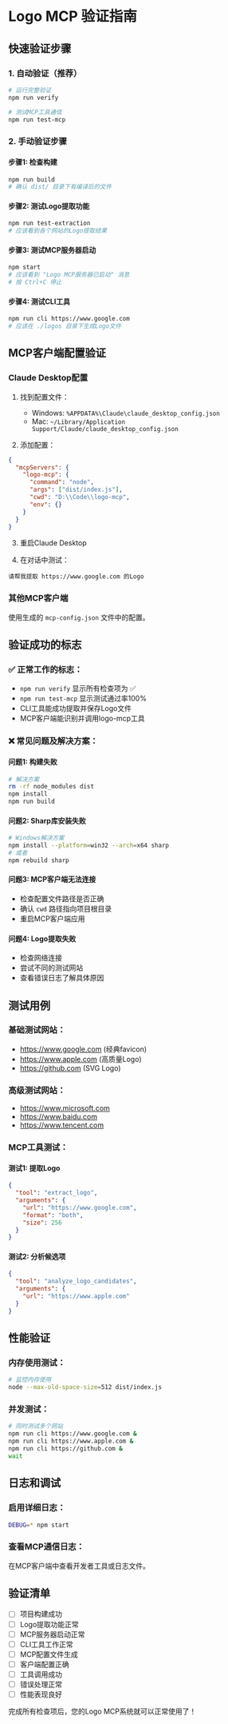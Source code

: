 # Logo MCP 验证指南

## 快速验证步骤

### 1. 自动验证（推荐）
```bash
# 运行完整验证
npm run verify

# 测试MCP工具通信
npm run test-mcp
```

### 2. 手动验证步骤

#### 步骤1: 检查构建
```bash
npm run build
# 确认 dist/ 目录下有编译后的文件
```

#### 步骤2: 测试Logo提取功能
```bash
npm run test-extraction
# 应该看到各个网站的Logo提取结果
```

#### 步骤3: 测试MCP服务器启动
```bash
npm start
# 应该看到 "Logo MCP服务器已启动" 消息
# 按 Ctrl+C 停止
```

#### 步骤4: 测试CLI工具
```bash
npm run cli https://www.google.com
# 应该在 ./logos 目录下生成Logo文件
```

## MCP客户端配置验证

### Claude Desktop配置

1. 找到配置文件：
   - Windows: `%APPDATA%\Claude\claude_desktop_config.json`
   - Mac: `~/Library/Application Support/Claude/claude_desktop_config.json`

2. 添加配置：
```json
{
  "mcpServers": {
    "logo-mcp": {
      "command": "node",
      "args": ["dist/index.js"],
      "cwd": "D:\\Code\\logo-mcp",
      "env": {}
    }
  }
}
```

3. 重启Claude Desktop

4. 在对话中测试：
```
请帮我提取 https://www.google.com 的Logo
```

### 其他MCP客户端

使用生成的 `mcp-config.json` 文件中的配置。

## 验证成功的标志

### ✅ 正常工作的标志：
- `npm run verify` 显示所有检查项为 ✅
- `npm run test-mcp` 显示测试通过率100%
- CLI工具能成功提取并保存Logo文件
- MCP客户端能识别并调用logo-mcp工具

### ❌ 常见问题及解决方案：

#### 问题1: 构建失败
```bash
# 解决方案
rm -rf node_modules dist
npm install
npm run build
```

#### 问题2: Sharp库安装失败
```bash
# Windows解决方案
npm install --platform=win32 --arch=x64 sharp
# 或者
npm rebuild sharp
```

#### 问题3: MCP客户端无法连接
- 检查配置文件路径是否正确
- 确认 `cwd` 路径指向项目根目录
- 重启MCP客户端应用

#### 问题4: Logo提取失败
- 检查网络连接
- 尝试不同的测试网站
- 查看错误日志了解具体原因

## 测试用例

### 基础测试网站：
- https://www.google.com (经典favicon)
- https://www.apple.com (高质量Logo)
- https://github.com (SVG Logo)

### 高级测试网站：
- https://www.microsoft.com
- https://www.baidu.com
- https://www.tencent.com

### MCP工具测试：

#### 测试1: 提取Logo
```json
{
  "tool": "extract_logo",
  "arguments": {
    "url": "https://www.google.com",
    "format": "both",
    "size": 256
  }
}
```

#### 测试2: 分析候选项
```json
{
  "tool": "analyze_logo_candidates",
  "arguments": {
    "url": "https://www.apple.com"
  }
}
```

## 性能验证

### 内存使用测试：
```bash
# 监控内存使用
node --max-old-space-size=512 dist/index.js
```

### 并发测试：
```bash
# 同时测试多个网站
npm run cli https://www.google.com &
npm run cli https://www.apple.com &
npm run cli https://github.com &
wait
```

## 日志和调试

### 启用详细日志：
```bash
DEBUG=* npm start
```

### 查看MCP通信日志：
在MCP客户端中查看开发者工具或日志文件。

## 验证清单

- [ ] 项目构建成功
- [ ] Logo提取功能正常
- [ ] MCP服务器启动正常
- [ ] CLI工具工作正常
- [ ] MCP配置文件生成
- [ ] 客户端配置正确
- [ ] 工具调用成功
- [ ] 错误处理正常
- [ ] 性能表现良好

完成所有检查项后，您的Logo MCP系统就可以正常使用了！
